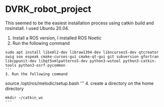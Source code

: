 # DVRK_robot_project
This seemed to be the easiest installation process using catkin build and rosinstall. I used Ubuntu 20.04. 
1. Install a ROS version, I installed ROS Noetic 
2. Run the following command
``` 
sudo apt install libxml2-dev libraw1394-dev libncurses5-dev qtcreator swig sox espeak cmake-curses-gui cmake-qt-gui git subversion gfortran libcppunit-dev libqt5xmlpatterns5-dev python3-wstool python3-catkin-tools python3-osrf-pycommon
''' 
3. Run the following command 
```
source /opt/ros/melodic/setup.bash
'''
4. create a directory on the home directory 
```
mkdir ~/catkin_ws
'''
